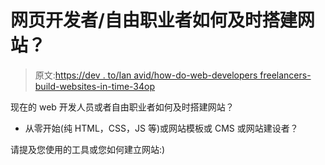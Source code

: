 # 网页开发者/自由职业者如何及时搭建网站？

> 原文:[https://dev . to/Ian avid/how-do-web-developers freelancers-build-websites-in-time-34op](https://dev.to/iandavid/how-do-web-developersfreelancers-build-websites-in-time-34op)

现在的 web 开发人员或者自由职业者如何及时搭建网站？

*   从零开始(纯 HTML，CSS，JS 等)或网站模板或 CMS 或网站建设者？

请提及您使用的工具或您如何建立网站:)